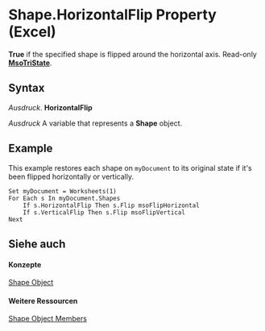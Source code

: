
# Shape.HorizontalFlip Property (Excel)

 **True** if the specified shape is flipped around the horizontal axis. Read-only **[MsoTriState](http://msdn.microsoft.com/library/2036cfc9-be7d-e05c-bec7-af05e3c3c515%28Office.15%29.aspx)**.


## Syntax

 _Ausdruck_. **HorizontalFlip**

 _Ausdruck_ A variable that represents a **Shape** object.


## Example

This example restores each shape on  `myDocument` to its original state if it's been flipped horizontally or vertically.


```
Set myDocument = Worksheets(1) 
For Each s In myDocument.Shapes 
    If s.HorizontalFlip Then s.Flip msoFlipHorizontal 
    If s.VerticalFlip Then s.Flip msoFlipVertical 
Next
```


## Siehe auch


#### Konzepte


[Shape Object](8f01fcd1-b7d9-5216-2de5-40fb6648a403.md)
#### Weitere Ressourcen


[Shape Object Members](http://msdn.microsoft.com/library/0fed7136-4228-6c32-507d-3bd36aa56d9a%28Office.15%29.aspx)